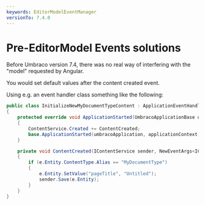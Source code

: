 ```yaml
---
keywords: EditorModelEventManager
versionTo: 7.4.0
---
```


# Pre-EditorModel Events solutions

Before Umbraco version 7.4, there was no real way of interfering with the "model" requested by Angular.

You would set default values after the content created event.

Using e.g. an event handler class something like the following:

```csharp
public class InitializeNewMyDocumentTypeContent : ApplicationEventHandler
{
    protected override void ApplicationStarted(UmbracoApplicationBase umbracoApplication, ApplicationContext applicationContext)
    {
        ContentService.Created += ContentCreated;
        base.ApplicationStarted(umbracoApplication, applicationContext);
    }

    private void ContentCreated(IContentService sender, NewEventArgs<IContent> e)
    {
        if (e.Entity.ContentType.Alias == "MyDocumentType")
        {
            e.Entity.SetValue("pageTitle", "Untitled");
            sender.Save(e.Entity);
        }
    }
}
```
